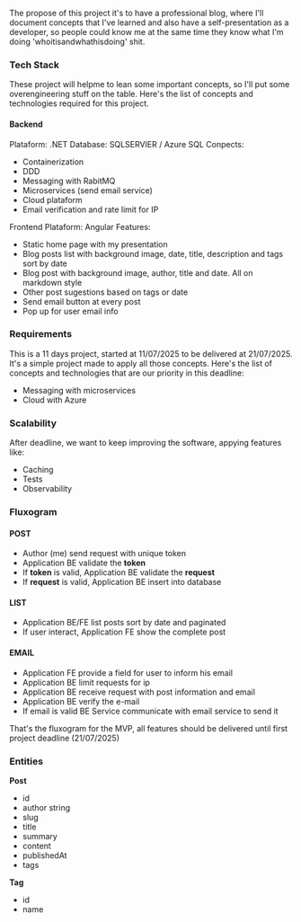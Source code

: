 
The propose of this project it's to have a professional blog, where I'll document concepts that I've learned and also have a self-presentation as a developer, so people could know me at the same time they know what I'm doing 'whoitisandwhathisdoing' shit.

### Tech Stack
These project will helpme to lean some important concepts, so I'll put some overengineering stuff on the table. Here's the list of concepts and technologies required for this project.

#### Backend
Plataform: .NET
Database: SQLSERVIER / Azure SQL
Conpects:
- Containerization
- DDD
- Messaging with RabitMQ
- Microservices (send email service)
- Cloud plataform
- Email verification and rate limit for IP

Frontend
Plataform: Angular
Features:
- Static home page with my presentation
- Blog posts list with background image, date, title, description and tags sort by date
- Blog post with background image, author, title and date. All on markdown style
- Other post sugestions based on tags or date
- Send email button at every post
- Pop up for user email info


### Requirements
This is a 11 days project, started at 11/07/2025 to be delivered at 21/07/2025. It's a simple project made to apply all those concepts.
Here's the list of concepts and technologies that are our priority in this deadline:
- Messaging with microservices
- Cloud with Azure

### Scalability
After deadline, we want to keep improving the software, appying features like:
- Caching
- Tests
- Observability


### Fluxogram

#### POST
- Author (me) send request with unique token
- Application BE validate the **token**
- If **token** is valid, Application BE validate the **request**
- If **request** is valid, Application BE insert into database

#### LIST
- Application BE/FE list posts sort by date and paginated
- If user interact, Application FE show the complete post

#### EMAIL
- Application FE provide a field for user to inform his email
- Application BE limit requests for ip
- Application BE receive request with post information and email
- Application BE verify the e-mail
- If email is valid BE Service communicate with email service to send it

That's the fluxogram for the MVP, all features should be delivered until first project deadline (21/07/2025)


### Entities

**Post**
- id
- author string
- slug
- title
- summary
- content
- publishedAt
- tags

**Tag**
- id
- name